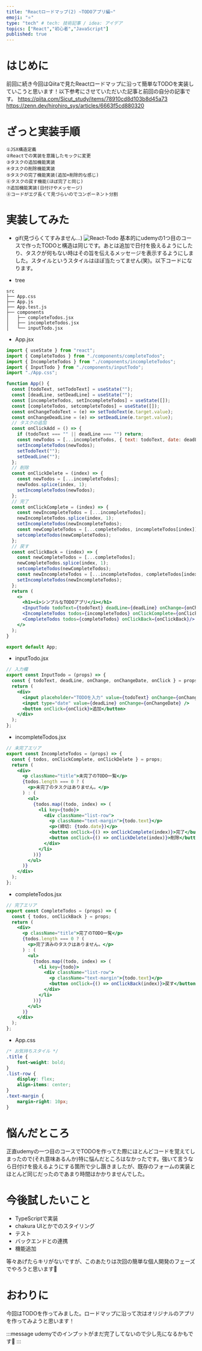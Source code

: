```yaml
---
title: "Reactロードマップ(2) ~TODOアプリ編~"
emoji: "⭐️"
type: "tech" # tech: 技術記事 / idea: アイデア
topics: ["React","初心者","JavaScript"]
published: true
---
```

# はじめに
前回に続き今回はQiitaで見たReactロードマップに沿って簡単なTODOを実装していこうと思います！以下参考にさせていただいた記事と前回の自分の記事です。
https://qiita.com/Sicut_study/items/78910cd8d103b8d45a73
https://zenn.dev/hirohiro_sys/articles/6663f5cd880320

# ざっと実装手順
```
①JSX構造定義
②Reactでの実装を意識したモックに変更
③タスクの追加機能実装
④タスクの削除機能実装
⑤タスクの完了機能実装(追加+削除的な感じ)
⑥タスクの戻す機能(ほぼ完了と同じ)
⑦追加機能実装(日付けやメッセージ)
⑧コードがエグ長くて見づらいのでコンポーネント分割
```
# 実装してみた
- gif(見づらくてすみません...)
![React-Todo](https://github.com/hirohiro-sys/Zenn/assets/126783940/405d03e0-d01f-47cb-ab85-2326dc4e87db)
基本的にudemyの1つ目のコースで作ったTODOと構造は同じです。あとは追加で日付を扱えるようにしたり、タスクが何もない時はその旨を伝えるメッセージを表示するようにしました。スタイルというスタイルはほぼ当たってません(笑)。以下コードになります。

- tree
```
src
├── App.css
├── App.js
├── App.test.js
├── components
│   ├── completeTodos.jsx
│   ├── incompleteTodos.jsx
│   └── inputTodo.jsx
```
 - App.jsx
```jsx
import { useState } from "react";
import { CompleteTodos } from "./components/completeTodos";
import { IncompleteTodos } from "./components/incompleteTodos";
import { InputTodo } from "./components/inputTodo";
import "./App.css";

function App() {
  const [todoText, setTodoText] = useState("");
  const [deadLine, setDeadLine] = useState("");
  const [incompleteTodos, setIncompleteTodos] = useState([]);
  const [completeTodos, setcompleteTodos] = useState([]);
  const onChangeTodoText = (e) => setTodoText(e.target.value);
  const onChangeDeadLine = (e) => setDeadLine(e.target.value);
  // タスクの追加
  const onClickAdd = () => {
    if (todoText === "" || deadLine === "") return;
    const newTodos = [...incompleteTodos, { text: todoText, date: deadLine }];
    setIncompleteTodos(newTodos);
    setTodoText("");
    setDeadLine("");
  };
  // 削除
  const onClickDelete = (index) => {
    const newTodos = [...incompleteTodos];
    newTodos.splice(index, 1);
    setIncompleteTodos(newTodos);
  };
  // 完了
  const onClickComplete = (index) => {
    const newIncompleteTodos = [...incompleteTodos];
    newIncompleteTodos.splice(index, 1);
    setIncompleteTodos(newIncompleteTodos);
    const newCompleteTodos = [...completeTodos, incompleteTodos[index]];
    setcompleteTodos(newCompleteTodos);
  };
  // 戻す
  const onClickBack = (index) => {
    const newCompleteTodos = [...completeTodos];
    newCompleteTodos.splice(index, 1);
    setcompleteTodos(newCompleteTodos);
    const newIncompleteTodos = [...incompleteTodos, completeTodos[index]];
    setIncompleteTodos(newIncompleteTodos);
  };
  return (
    <>
      <h1><i>シンプルなTODOアプリ</i></h1>
      <InputTodo todoText={todoText} deadLine={deadLine} onChange={onChangeTodoText} onChangeDate={onChangeDeadLine} onClick={onClickAdd}/>
      <IncompleteTodos todos={incompleteTodos} onClickComplete={onClickComplete} onClickDelete={onClickDelete}/>
      <CompleteTodos todos={completeTodos} onClickBack={onClickBack}/>
    </>
  );
}

export default App;

```
- inputTodo.jsx
```jsx
// 入力欄
export const InputTodo = (props) => {
  const { todoText, deadLine, onChange, onChangeDate, onClick } = props;
  return (
    <div>
      <input placeholder="TODOを入力" value={todoText} onChange={onChange} />
      <input type="date" value={deadLine} onChange={onChangeDate} />
      <button onClick={onClick}>追加</button>
    </div>
  );
};
```
- incompleteTodos.jsx
```jsx
// 未完了エリア
export const IncompleteTodos = (props) => {
  const { todos, onClickComplete, onClickDelete } = props;
  return (
    <div>
      <p className="title">未完了のTODO一覧</p>
      {todos.length === 0 ? (
        <p>未完了のタスクはありません。</p>
      ) : (
        <ul>
          {todos.map((todo, index) => (
            <li key={todo}>
              <div className="list-row">
                <p className="text-margin">{todo.text}</p>
                <p>(締切: {todo.date})</p>
                <button onClick={() => onClickComplete(index)}>完了</button>
                <button onClick={() => onClickDelete(index)}>削除</button>
              </div>
            </li>
          ))}
        </ul>
      )}
    </div>
  );
};
```
- completeTodos.jsx
```jsx
// 完了エリア
export const CompleteTodos = (props) => {
  const { todos, onClickBack } = props;
  return (
    <div>
      <p className="title">完了のTODO一覧</p>
      {todos.length === 0 ? (
        <p>完了済みのタスクはありません。</p>
      ) : (
        <ul>
          {todos.map((todo, index) => (
            <li key={todo}>
              <div className="list-row">
                <p className="text-margin">{todo.text}</p>
                <button onClick={() => onClickBack(index)}>戻す</button>
              </div>
            </li>
          ))}
        </ul>
      )}
    </div>
  );
};
```
- App.css
```css
/* お気持ちスタイル */
.title {
    font-weight: bold;
}
.list-row {
    display: flex;
    align-items: center; 
}
.text-margin {
    margin-right: 10px;
}
```
# 悩んだところ
正直udemyの一つ目のコースでTODOを作ってた際にほとんどコードを覚えてしまったので(それ意味あるんか)特に悩んだところはなかったです。強いて言うなら日付けを扱えるようにする箇所で少し躓きましたが、既存のフォームの実装とほとんど同じだったのであまり時間はかかりませんでした。
# 今後試したいこと
- TypeScriptで実装
- chakura UIとかでのスタイリング
- テスト
- バックエンドとの連携
- 機能追加

等々あげたらキリがないですが、このあたりは次回の簡単な個人開発のフェーズでやろうと思います💪
# おわりに
今回はTODOを作ってみました。ロードマップに沿って次はオリジナルのアプリを作ってみようと思います！

:::message
udemyでのインプットがまだ完了してないので少し先になるかもです🙇
:::